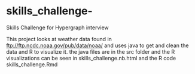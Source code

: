 # skills_challenge-
Skills Challenge for Hypergraph interview

This project looks at weather data found in ftp://ftp.ncdc.noaa.gov/pub/data/noaa/ and uses java to get and clean the data and R to visualize it.
the java files are in the src folder and the R visualizations can be seen in skills_challenge.nb.html and the R code skills_challenge.Rmd
